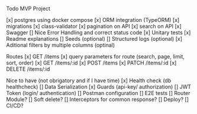 Todo MVP Project

[x] postgres using docker compose
[x] ORM integration (TypeORM)
[x] migrations
[x] class-validator
[x] pagination on API
[x] search on API
[x] Swagger
[] Nice Error Handling and correct status code
[x] Unitary tests 
[x] Readme explanations
[] Seeds (optional)
[] Structured logs (optional)
[x] Aditional filters by multiple columns (optinal)

Routes 
  [x] GET /items 
        [x] query parameters for route (search, page, limit, sort, order)
  [x] GET /items/:id
  [x] POST /items 
  [x] PATCH /items/:id
  [x] DELETE /items/:id


Nice to have (not obrigatory and if I have time)
[x] Health check (db healthcheck)
[] Data Serialization
[x] Guards (api-key/ authorization)
[] JWT Token (login/ authentication)
[] Postman configuration
[] E2E tests
[] Router Module?
[] Soft delete?
[] Interceptors for common response?
[] Deploy?
[] CI/CD?